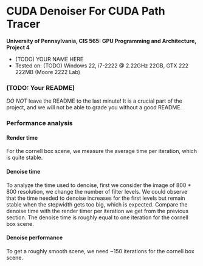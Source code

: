CUDA Denoiser For CUDA Path Tracer
==================================

**University of Pennsylvania, CIS 565: GPU Programming and Architecture, Project 4**

* (TODO) YOUR NAME HERE
* Tested on: (TODO) Windows 22, i7-2222 @ 2.22GHz 22GB, GTX 222 222MB (Moore 2222 Lab)

### (TODO: Your README)

*DO NOT* leave the README to the last minute! It is a crucial part of the
project, and we will not be able to grade you without a good README.

### Performance analysis

#### Render time 
For the cornell box scene, we measure the average time per iteration, which is quite stable.

#### Denoise time
To analyze the time used to denoise, first we consider the image of 800 * 800 resolution, we change the number of filter levels. We could observe that the time needed to denoise increases for the first levels but remain stable when the stepwidth gets too big, which is expected. Compare the denoise time with the render timer per iteration we get from the previous section. The denoise time is roughly equal to one iteration for the cornell box scene.

#### Denoise performance
To get a roughly smooth scene, we need ~150 iterations for the cornell box scene.


